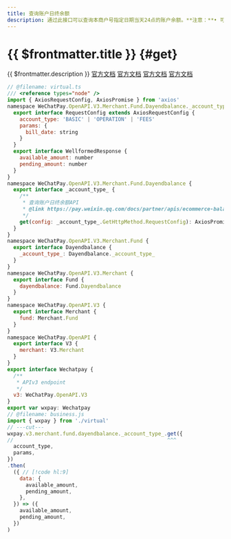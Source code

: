 ```yaml
---
title: 查询账户日终余额
description: 通过此接口可以查询本商户号指定日期当天24点的账户余额。**注意：**• 可查询90天内的日终余额。• 当日日终余额在次日生成，建议商户在上午 10 点以后查询。
---
```


# {{ $frontmatter.title }} {#get}

{{ $frontmatter.description }} [官方文档](https://pay.weixin.qq.com/wiki/doc/apiv3/wxpay/ecommerce/amount/chapter3_4.shtml) [官方文档](https://pay.weixin.qq.com/wiki/doc/apiv3_partner/Offline/apis/chapter4_1_21.shtml) [官方文档](https://pay.weixin.qq.com/wiki/doc/apiv3/wxpay/ecommerce/amount/chapter3_4.shtml) [官方文档](https://pay.weixin.qq.com/docs/partner/apis/ecommerce-balance/accounts/query-day-end-balance.html)

```js twoslash
// @filename: virtual.ts
/// <reference types="node" />
import { AxiosRequestConfig, AxiosPromise } from 'axios'
namespace WeChatPay.OpenAPI.V3.Merchant.Fund.Dayendbalance._account_type_.GetHttpMethod {
  export interface RequestConfig extends AxiosRequestConfig {
    account_type: 'BASIC' | 'OPERATION' | 'FEES'
    params: {
      bill_date: string
    }
  }
  export interface WellformedResponse {
    available_amount: number
    pending_amount: number
  }
}
namespace WeChatPay.OpenAPI.V3.Merchant.Fund.Dayendbalance {
  export interface _account_type_ {
    /**
     * 查询账户日终余额API
     * @link https://pay.weixin.qq.com/docs/partner/apis/ecommerce-balance/accounts/query-day-end-balance.html
     */
    get(config: _account_type_.GetHttpMethod.RequestConfig): AxiosPromise<_account_type_.GetHttpMethod.WellformedResponse>
  }
}
namespace WeChatPay.OpenAPI.V3.Merchant.Fund {
  export interface Dayendbalance {
    _account_type_: Dayendbalance._account_type_
  }
}
namespace WeChatPay.OpenAPI.V3.Merchant {
  export interface Fund {
    dayendbalance: Fund.Dayendbalance
  }
}
namespace WeChatPay.OpenAPI.V3 {
  export interface Merchant {
    fund: Merchant.Fund
  }
}
namespace WeChatPay.OpenAPI {
  export interface V3 {
    merchant: V3.Merchant
  }
}
export interface Wechatpay {
  /**
   * APIv3 endpoint
   */
  v3: WeChatPay.OpenAPI.V3
}
export var wxpay: Wechatpay
// @filename: business.js
import { wxpay } from './virtual'
// ---cut---
wxpay.v3.merchant.fund.dayendbalance._account_type_.get({
//                                                  ^^^
  account_type,
  params,
})
.then(
  ({ // [!code hl:9]
    data: {
      available_amount,
      pending_amount,
    },
  }) => ({
    available_amount,
    pending_amount,
  })
)
```
